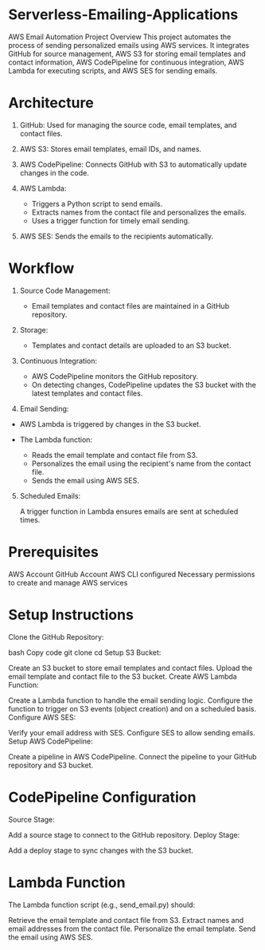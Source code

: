 # Serverless-Emailing-Applications
AWS Email Automation Project
Overview
This project automates the process of sending personalized emails using AWS services. It integrates GitHub for source management, AWS S3 for storing email templates and contact information, AWS CodePipeline for continuous integration, AWS Lambda for executing scripts, and AWS SES for sending emails.

# Architecture
1. GitHub: Used for managing the source code, email templates, and contact files.

2. AWS S3: Stores email templates, email IDs, and names.

3. AWS CodePipeline: Connects GitHub with S3 to automatically update changes in the code.

4. AWS Lambda:
   * Triggers a Python script to send emails.
   * Extracts names from the contact file and personalizes the emails.
   * Uses a trigger function for timely email sending.
  
5. AWS SES: Sends the emails to the recipients automatically.
# Workflow
1. Source Code Management:

   * Email templates and contact files are maintained in a GitHub repository.
   
2. Storage:

   * Templates and contact details are uploaded to an S3 bucket.

3. Continuous Integration:

    * AWS CodePipeline monitors the GitHub repository.
    * On detecting changes, CodePipeline updates the S3 bucket with the latest templates and contact files.

4. Email Sending:

  * AWS Lambda is triggered by changes in the S3 bucket.

  * The Lambda function:
      * Reads the email template and contact file from S3.
      * Personalizes the email using the recipient's name from the contact file.
      * Sends the email using AWS SES.

5. Scheduled Emails:

   A trigger function in Lambda ensures emails are sent at scheduled times.
# Prerequisites
AWS Account
GitHub Account
AWS CLI configured
Necessary permissions to create and manage AWS services
# Setup Instructions
Clone the GitHub Repository:

bash
Copy code
git clone <repository-url>
cd <repository-directory>
Setup S3 Bucket:

Create an S3 bucket to store email templates and contact files.
Upload the email template and contact file to the S3 bucket.
Create AWS Lambda Function:

Create a Lambda function to handle the email sending logic.
Configure the function to trigger on S3 events (object creation) and on a scheduled basis.
Configure AWS SES:

Verify your email address with SES.
Configure SES to allow sending emails.
Setup AWS CodePipeline:

Create a pipeline in AWS CodePipeline.
Connect the pipeline to your GitHub repository and S3 bucket.
# CodePipeline Configuration

Source Stage:

Add a source stage to connect to the GitHub repository.
Deploy Stage:

Add a deploy stage to sync changes with the S3 bucket.
# Lambda Function
The Lambda function script (e.g., send_email.py) should:

Retrieve the email template and contact file from S3.
Extract names and email addresses from the contact file.
Personalize the email template.
Send the email using AWS SES.
